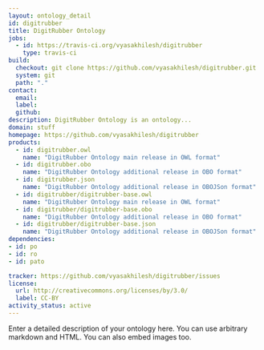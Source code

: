 ```yaml
---
layout: ontology_detail
id: digitrubber
title: DigitRubber Ontology
jobs:
  - id: https://travis-ci.org/vyasakhilesh/digitrubber
    type: travis-ci
build:
  checkout: git clone https://github.com/vyasakhilesh/digitrubber.git
  system: git
  path: "."
contact:
  email: 
  label: 
  github: 
description: DigitRubber Ontology is an ontology...
domain: stuff
homepage: https://github.com/vyasakhilesh/digitrubber
products:
  - id: digitrubber.owl
    name: "DigitRubber Ontology main release in OWL format"
  - id: digitrubber.obo
    name: "DigitRubber Ontology additional release in OBO format"
  - id: digitrubber.json
    name: "DigitRubber Ontology additional release in OBOJSon format"
  - id: digitrubber/digitrubber-base.owl
    name: "DigitRubber Ontology main release in OWL format"
  - id: digitrubber/digitrubber-base.obo
    name: "DigitRubber Ontology additional release in OBO format"
  - id: digitrubber/digitrubber-base.json
    name: "DigitRubber Ontology additional release in OBOJSon format"
dependencies:
- id: po
- id: ro
- id: pato

tracker: https://github.com/vyasakhilesh/digitrubber/issues
license:
  url: http://creativecommons.org/licenses/by/3.0/
  label: CC-BY
activity_status: active
---
```


Enter a detailed description of your ontology here. You can use arbitrary markdown and HTML.
You can also embed images too.

